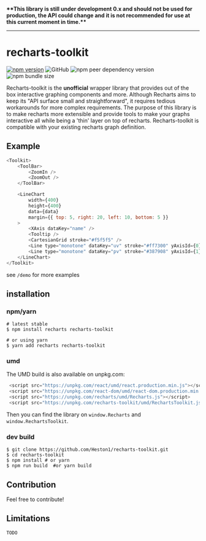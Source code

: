 **\*\*This library is still under development 0.x and should not be used for production, the API could change and it is not recommended for use at this current moment in time.\*\***

---
# recharts-toolkit
[![npm version](https://badge.fury.io/js/recharts-toolkit.svg)](http://badge.fury.io/js/recharts-toolkit)
![GitHub](https://img.shields.io/github/license/Heston1/recharts-toolkit)
![npm peer dependency version](https://img.shields.io/npm/dependency-version/recharts-toolkit/peer/recharts)
![npm bundle size](https://img.shields.io/bundlephobia/min/recharts-toolkit)

Recharts-toolkit is the **unofficial** wrapper library that provides out of the box interactive graphing components and more. Although Recharts aims to keep its "API surface small and straightforward", it requires tedious workarounds for more complex requirements. The purpose of this library is to make recharts more extensible and provide tools to make your graphs interactive all while being a 'thin' layer on top of recharts. Recharts-toolkit is compatible with your existing recharts graph definition. 

## Example

```javascript
<Toolkit>
    <ToolBar>
        <ZoomIn />
        <ZoomOut />
    </ToolBar>

    <LineChart
        width={400}
        height={400}
        data={data}
        margin={{ top: 5, right: 20, left: 10, bottom: 5 }}
    >
        <XAxis dataKey="name" />
        <Tooltip />
        <CartesianGrid stroke="#f5f5f5" />
        <Line type="monotone" dataKey="uv" stroke="#ff7300" yAxisId={0} />
        <Line type="monotone" dataKey="pv" stroke="#387908" yAxisId={1} />
    </LineChart>
</Toolkit>

```
see `/demo` for more examples
## installation

### npm/yarn

```
# latest stable
$ npm install recharts recharts-toolkit 

# or using yarn
$ yarn add recharts recharts-toolkit 
```

### umd
The UMD build is also available on unpkg.com:
```javascript
 <script src="https://unpkg.com/react/umd/react.production.min.js"></script>
 <script src="https://unpkg.com/react-dom/umd/react-dom.production.min.js"></script>
 <script src="https://unpkg.com/recharts/umd/Recharts.js"></script>
 <script src="https://unpkg.com/recharts-toolkit/umd/RechartsToolkit.js"></script>
```
Then you can find the library on `window.Recharts` and `window.RechartsToolkit`.

### dev build

```
$ git clone https://github.com/Heston1/recharts-toolkit.git
$ cd recharts-toolkit
$ npm install # or yarn
$ npm run build  #or yarn build
```

## Contribution
Feel free to contribute! 

## Limitations
`TODO`


